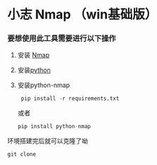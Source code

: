 # 小志 Nmap （win基础版）

### 要想使用此工具需要进行以下操作

1. 安装 [Nmap](https://nmap.org/download.html)

2. 安装[python](https://www.python.org/)

3. 安装python-nmap
   ```python
    pip install -r requirements.txt
   ```
   或者
   ```python
   pip install python-nmap
   ```

环境搭建完后就可以克隆了呦
```python
git clone 
```
   
